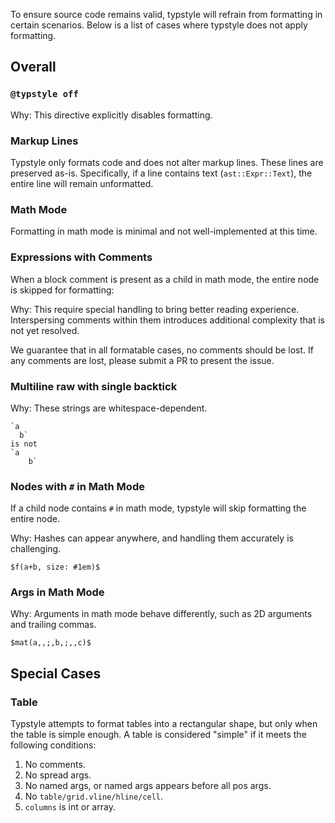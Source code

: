 To ensure source code remains valid, typstyle will refrain from formatting in certain scenarios. Below is a list of cases where typstyle does not apply formatting.

## Overall

### `@typstyle off`

Why: This directive explicitly disables formatting.

### Markup Lines

Typstyle only formats code and does not alter markup lines. These lines are preserved as-is. Specifically, if a line contains text (`ast::Expr::Text`), the entire line will remain unformatted.

### Math Mode

Formatting in math mode is minimal and not well-implemented at this time.

### Expressions with Comments

When a block comment is present as a child in math mode, the entire node is skipped for formatting:

Why: This require special handling to bring better reading experience. Interspersing comments within them introduces additional complexity that is not yet resolved.

We guarantee that in all formatable cases, no comments should be lost.
If any comments are lost, please submit a PR to present the issue.

### Multiline raw with single backtick

Why: These strings are whitespace-dependent.

```typst
`a
  b`
is not
`a
    b`
```

### Nodes with `#` in Math Mode

If a child node contains `#` in math mode, typstyle will skip formatting the entire node.

Why: Hashes can appear anywhere, and handling them accurately is challenging.

```typst
$f(a+b, size: #1em)$
```

### Args in Math Mode

Why: Arguments in math mode behave differently, such as 2D arguments and trailing commas.

```typst
$mat(a,,;,b,;,,c)$
```

## Special Cases

### Table

Typstyle attempts to format tables into a rectangular shape, but only when the table is simple enough. A table is considered "simple" if it meets the following conditions:

1. No comments.
2. No spread args.
3. No named args, or named args appears before all pos args.
4. No `table/grid.vline/hline/cell`.
5. `columns` is int or array.
